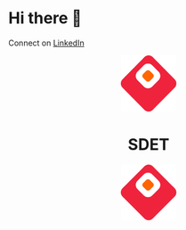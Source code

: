 # Hi there   👋

Connect on [LinkedIn](https://www.linkedin.com/in/prasanna-y-6a45b5232/)
<p align="center"><a href="https://iosf.in/" target="_blank"><img src="https://raw.githubusercontent.com/IndianOpenSourceFoundation/iosf-website/f38cba6cdba11cdcb90641ac192d1a36d67b6cd8/public/img/iosf-logo.svg" width="20%"></a></p>
<h1 align="center">SDET</h1>
<p align="center"><a href="https://iosf.in/" target="_blank"><img src="https://raw.githubusercontent.com/IndianOpenSourceFoundation/iosf-website/f38cba6cdba11cdcb90641ac192d1a36d67b6cd8/public/img/iosf-logo.svg" width="20%"></a></p>
<!--
**prasanna2l/prasanna2l** is a ✨ _special_ ✨ repository because its `README.md` (this file) appears on your GitHub profile.

Here are some ideas to get you started:

- 🔭 I’m currently working on ...
- 🌱 I’m currently learning ...
- 👯 I’m looking to collaborate on ...
- 🤔 I’m looking for help with ...
- 💬 Ask me about ...
- 📫 How to reach me: ...
- 😄 Pronouns: ...
- ⚡ Fun fact: ...
-->
